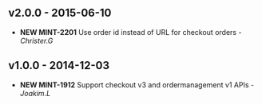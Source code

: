 ## v2.0.0 - 2015-06-10
- **NEW MINT-2201** Use order id instead of URL for checkout orders - *Christer.G*

## v1.0.0 - 2014-12-03
- **NEW MINT-1912** Support checkout v3 and ordermanagement v1 APIs - *Joakim.L*